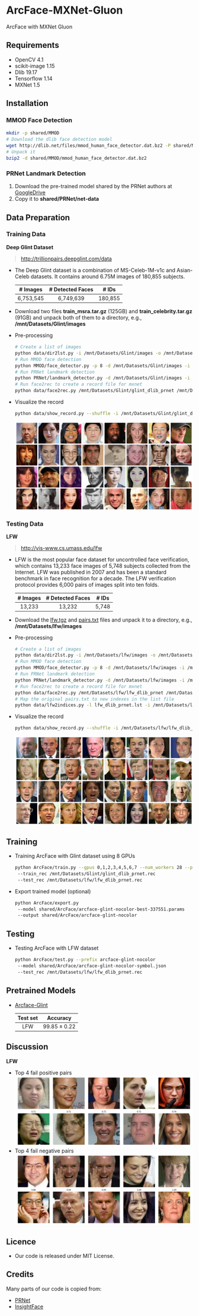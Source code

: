 # ArcFace-MXNet-Gluon
ArcFace with MXNet Gluon
## Requirements
+ OpenCV 4.1
+ scikit-image 1.15
+ Dlib 19.17
+ Tensorflow 1.14
+ MXNet 1.5
## Installation
### MMOD Face Detection
```bash
mkdir -p shared/MMOD                    
# Download the dlib face detection model
wget http://dlib.net/files/mmod_human_face_detector.dat.bz2 -P shared/MMOD
# Unpack it
bzip2 -d shared/MMOD/mmod_human_face_detector.dat.bz2
```
### PRNet Landmark Detection
1. Download the pre-trained model shared by the PRNet authors
 at [GoogleDrive](https://drive.google.com/file/d/1UoE-XuW1SDLUjZmJPkIZ1MLxvQFgmTFH/view?usp=sharing)
2. Copy it to **shared/PRNet/net-data**

## Data Preparation
### Training Data
**Deep Glint Dataset**
> http://trillionpairs.deepglint.com/data

+ The Deep Glint dataset is a combination of MS-Celeb-1M-v1c and Asian-Celeb datasets.
It contains around 6.75M images of 180,855 subjects.

  |# Images |# Detected Faces|# IDs  |
  |:-------:|:--------------:|:-----:|
  |6,753,545|    6,749,639   |180,855|
  
+ Download two files **train_msra.tar.gz** (125GB) and **train_celebrity.tar.gz** (91GB)
and unpack both of them to a directory, e.g., **/mnt/Datasets/Glint/images**
+ Pre-processing
  ```bash
  # Create a list of images
  python data/dir2lst.py -i /mnt/Datasets/Glint/images -o /mnt/Datasets/Glint/glint.lst
  # Run MMOD face detection
  python MMOD/face_detector.py -p 8 -d /mnt/Datasets/Glint/images -i /mnt/Datasets/Glint/glint.lst
  # Run PRNet landmark detection
  python PRNet/landmark_detector.py -d /mnt/Datasets/Glint/images -i /mnt/Datasets/Glint/glint_dlib.lst
  # Run face2rec to create a record file for mxnet
  python data/face2rec.py /mnt/Datasets/Glint/glint_dlib_prnet /mnt/Datasets/Glint/images --pack-label --num-thread 8
  ```
+ Visualize the record
  ```bash
  python data/show_record.py --shuffle -i /mnt/Datasets/Glint/glint_dlib_prnet.rec
  ```
  ![glint sample data](docs/glint-sample-data.png)
  <!-- .element height="50%" width="50%" -->
### Testing Data
**LFW**
> http://vis-www.cs.umass.edu/lfw
+ LFW is the most popular face dataset for uncontrolled face verification,
 which contains 13,233 face images of 5,748 subjects collected from the Internet.
 LFW was published in 2007 and has been a standard benchmark in face recognition for a decade.
 The LFW verification protocol provides 6,000 pairs of images split into ten folds.
  
  |# Images|# Detected Faces|# IDs|
  |:------:|:--------------:|:---:|
  | 13,233 |     13,232     |5,748|

+ Download the [lfw.tgz](http://vis-www.cs.umass.edu/lfw/lfw.tgz)
and [pairs.txt](http://vis-www.cs.umass.edu/lfw/pairs.txt) files
and unpack it to a directory, e.g., **/mnt/Datasets/lfw/images**
+ Pre-processing
  ```bash
  # Create a list of images
  python data/dir2lst.py -i /mnt/Datasets/lfw/images -o /mnt/Datasets/lfw/lfw.lst
  # Run MMOD face detection
  python MMOD/face_detector.py -p 8 -d /mnt/Datasets/lfw/images -i /mnt/Datasets/lfw/lfw.lst
  # Run PRNet landmark detection
  python PRNet/landmark_detector.py -d /mnt/Datasets/lfw/images -i /mnt/Datasets/lfw/lfw_dlib.lst
  # Run face2rec to create a record file for mxnet
  python data/face2rec.py /mnt/Datasets/lfw/lfw_dlib_prnet /mnt/Datasets/lfw/images --pack-label --num-thread 8
  # Map the original pairs.txt to new indexes in the list file
  python data/lfw2indices.py -l lfw_dlib_prnet.lst -i /mnt/Datasets/lfw
  ```
+ Visualize the record
  ```bash
  python data/show_record.py --shuffle -i /mnt/Datasets/lfw/lfw_dlib_prnet.rec
  ```
  ![lfw sample data](docs/lfw-sample-data.png)
  <!-- .element height="50%" width="50%" -->
  
## Training
+ Training ArcFace with Glint dataset using 8 GPUs
  ```bash
  python ArcFace/train.py --gpus 0,1,2,3,4,5,6,7 --num_workers 28 --prefix arcface-glint-nocolor --num_classes 180855
   --train_rec /mnt/Datasets/Glint/glint_dlib_prnet.rec
   --test_rec /mnt/Datasets/lfw/lfw_dlib_prnet.rec
  ```
+ Export trained model (optional)
  ```bash
  python ArcFace/export.py 
   --model shared/ArcFace/arcface-glint-nocolor-best-337551.params
   --output shared/ArcFace/arcface-glint-nocolor
  ```
## Testing
+ Testing ArcFace with LFW dataset
  ```bash
  python ArcFace/test.py --prefix arcface-glint-nocolor
   --model shared/ArcFace/arcface-glint-nocolor-symbol.json
   --test_rec /mnt/Datasets/lfw/lfw_dlib_prnet.rec
  ```
## Pretrained Models
+ [Arcface-Glint](https://www.dropbox.com/s/7sx6ntpkuadufpm/ArcFace-Glint.zip?dl=0)

  | Test set | Accuracy |
  |:--------:|:--------:|
  | LFW |  99.85 ± 0.22 |
  
## Discussion
**LFW**
+ Top 4 fail positive pairs
  ![lfw fail_positive_pairs](docs/lfw-fail-positive.png)
  <!-- .element height="50%" width="50%" -->
+ Top 4 fail negative pairs
  ![lfw fail_negative_pairs](docs/lfw-fail-negative.png)
  <!-- .element height="50%" width="50%" -->
## Licence
+ Our code is released under MIT License.
## Credits
Many parts of our code is copied from:
+ [PRNet](https://github.com/YadiraF/PRNet)
+ [InsightFace](https://github.com/deepinsight/insightface)
